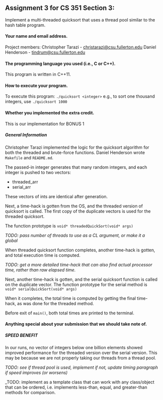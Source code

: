 Assignment 3 for CS 351 Section 3:
-------

Implement a multi-threaded quicksort that uses a thread pool similar to the hash table program.


#### Your name and email address.
Project members:
Christopher Tarazi - christarazi@csu.fullerton.edu
Daniel Henderson   - tindrum@csu.fullerton.edu


#### The programming language you used (i.e., C or C++).
This program is written in C++11.


#### How to execute your program.
To execute this program:
`./quicksort <integer>`
e.g., to sort one thousand integers, use 
`./quicksort 1000`


#### Whether you implemented the extra credit.
This is our implementation for BONUS 1

##### General Information
Christopher Tarazi implemented the logic for the quicksort algorithm for both the threaded and brute-force functions.
Daniel Henderson wrote `Makefile` and `README.md`. 

The passed-in integer generates that many random integers, and each integer is pushed to two vectors:

* threaded_arr
* serial_arr

These vectors of ints are identical after generation.

Next, a time-hack is gotten from the OS, and the threaded version of quicksort is called.
The first copy of the duplicate vectors is used for the threaded quicksort.

The function prototype is
`void* threadedQuickSort(void* args)`

_TODO: pass number of threads to use as a CL argument, or make it a global_

When threaded quicksort function completes, another time-hack is gotten, and total execution time is computed.

_TODO: get a more detailed time-hack that can also find actual processor time, rather than raw elapsed time._

Next, another time-hack is gotten, and the serial quicksort function is called on the duplicate vector.
The function prototype for the serial method is
`void* serialQuickSort(void* args)`

When it completes, the total time is computed by getting the final time-hack, as was done for the threaded method.

Before exit of `main()`, both total times are printed to the terminal.


#### Anything special about your submission that we should take note of.
##### SPEED BENEFIT

In our runs, no vector of integers below one billion elements showed improved performance for the threaded version over the serial version.
This may be because we are not properly taking our threads from a thread pool. 

_TODO: see if thread pool is used, implement if not, update timing paragraph if speed improves (or worsens)_

_TODO: implement as a template class that can work with any class/object that can be ordered, i.e. implements less-than, equal, and greater-than methods for comparison.



